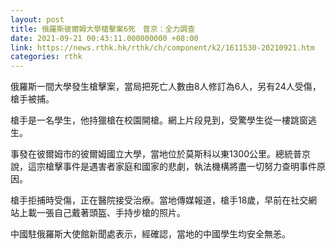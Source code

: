 ```yaml
---
layout: post
title: 俄羅斯彼爾姆大學槍擊案6死　普京：全力調查
date: 2021-09-21 00:43:11.000000000 +08:00
link: https://news.rthk.hk/rthk/ch/component/k2/1611530-20210921.htm
categories: rthk
---
```


俄羅斯一間大學發生槍擊案，當局把死亡人數由8人修訂為6人，另有24人受傷，槍手被捕。

槍手是一名學生，他持獵槍在校園開槍。網上片段見到，受驚學生從一樓跳窗逃生。

事發在彼爾姆市的彼爾姆國立大學，當地位於莫斯科以東1300公里。總統普京說，這宗槍擊事件是遇害者家庭和國家的悲劇，執法機構將盡一切努力查明事件原因。

槍手拒捕時受傷，正在醫院接受治療。當地傳媒報道，槍手18歲，早前在社交網站上載一張自己戴著頭盔、手持步槍的照片。

中國駐俄羅斯大使館新聞處表示，經確認，當地的中國學生均安全無恙。
